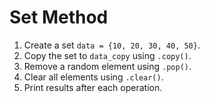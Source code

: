 # Set Method

1. Create a set `data = {10, 20, 30, 40, 50}`.
2. Copy the set to `data_copy` using `.copy()`.
3. Remove a random element using `.pop()`.
4. Clear all elements using `.clear()`.
5. Print results after each operation.